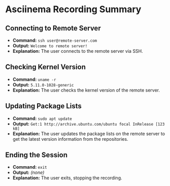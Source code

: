 # Asciinema Recording Summary

## Connecting to Remote Server
- **Command:** `ssh user@remote-server.com`
- **Output:** `Welcome to remote server!`
- **Explanation:** The user connects to the remote server via SSH.

## Checking Kernel Version
- **Command:** `uname -r`
- **Output:** `5.11.0-1028-generic`
- **Explanation:** The user checks the kernel version of the remote server.

## Updating Package Lists
- **Command:** `sudo apt update`
- **Output:** `Get:1 http://archive.ubuntu.com/ubuntu focal InRelease [123 kB]`
- **Explanation:** The user updates the package lists on the remote server to get the latest version information from the repositories.

## Ending the Session
- **Command:** `exit`
- **Output:** *(none)*
- **Explanation:** The user exits, stopping the recording.
